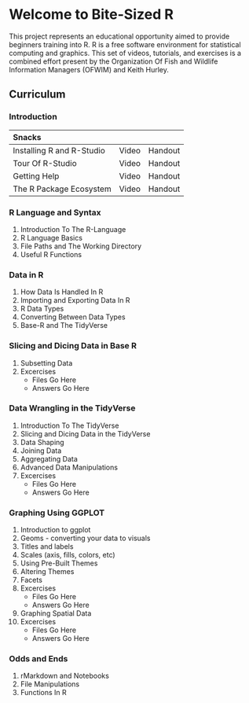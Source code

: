 # Welcome to Bite-Sized R

This project represents an educational opportunity aimed to provide beginners training into R.  R is a free software environment for statistical computing and graphics.  This set of videos, tutorials, and exercises is a combined effort present by the Organization Of Fish and Wildlife Information Managers (OFWIM) and Keith Hurley.


## Curriculum

### Introduction

| Snacks | | |
| :------------------------- | ----- | -------- |
| Installing R and R-Studio | Video | Handout |
| Tour Of R-Studio          | Video | Handout |
| Getting Help              | Video | Handout |
| The R Package Ecosystem   | Video | Handout |

### R Language and Syntax
  1. Introduction To The R-Language
  2. R Language Basics
  3. File Paths and The Working Directory
  4. Useful R Functions 

### Data in R
  1. How Data Is Handled In R
  2. Importing and Exporting Data In R
  3. R Data Types
  4. Converting Between Data Types
  5. Base-R and The TidyVerse
  
### Slicing and Dicing Data in Base R
  1. Subsetting Data
  2. Excercises
      + Files Go Here
      + Answers Go Here
### Data Wrangling in the TidyVerse
  1. Introduction To The TidyVerse
  2. Slicing and Dicing Data in the TidyVerse
  3. Data Shaping
  4. Joining Data
  5. Aggregating Data
  6. Advanced Data Manipulations
  7. Excercises
      + Files Go Here
      + Answers Go Here

### Graphing Using GGPLOT
  1. Introduction to ggplot
  2. Geoms - converting your data to visuals
  3. Titles and labels
  4. Scales (axis, fills, colors, etc)
  5. Using Pre-Built Themes
  6. Altering Themes
  7. Facets
  8. Excercises
      + Files Go Here
      + Answers Go Here
  9. Graphing Spatial Data
  10. Excercises
        + Files Go Here
        + Answers Go Here

### Odds and Ends
  1.  rMarkdown and Notebooks
  2.  File Manipulations
  3.  Functions In R
